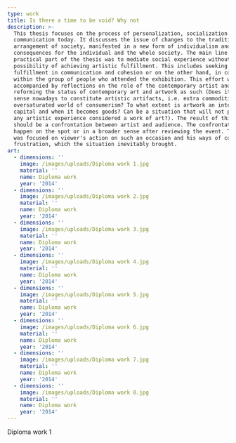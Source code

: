 ```yaml
---
type: work
title: Is there a time to be void? Why not
description: >-
  This thesis focuses on the process of personalization, socialization and
  communication today. It discusses the issue of changes to the traditional
  arrangement of society, manifested in a new form of individualism and its
  consequences for the individual and the whole society. The main line of the
  practical part of the thesis was to mediate social experience without the
  possibility of achieving artistic fulfillment. This includes seeking
  fulfillment in communication and cohesion or on the other hand, in conflict
  within the group of people who attended the exhibition. This effort was
  accompanied by reflections on the role of the contemporary artist and
  reforming the status of contemporary art and artwork as such (Does it make
  sense nowadays to constitute artistic artifacts, i.e. extra commodities in the
  oversaturated world of consumerism? To what extent is artwork an intellectual
  capital and when it becomes goods? Can be a situation that will not peak in
  any artistic experience considered a work of art?). The result of this work
  should be a confrontation between artist and audience. The confrontation could
  happen on the spot or in a broader sense after reviewing the event. The event
  was focused on viewer's action on such an occasion and his ways of coping with
  frustration, which the situation inevitably brought.
art:
  - dimensions: ''
    image: /images/uploads/Diploma work 1.jpg
    material: ''
    name: Diploma work
    year: '2014'
  - dimensions: ''
    image: /images/uploads/Diploma work 2.jpg
    material: ''
    name: Diploma work
    year: '2014'
  - dimensions: ''
    image: /images/uploads/Diploma work 3.jpg
    material: ''
    name: Diploma work
    year: '2014'
  - dimensions: ''
    image: /images/uploads/Diploma work 4.jpg
    material: ''
    name: Diploma work
    year: '2014'
  - dimensions: ''
    image: /images/uploads/Diploma work 5.jpg
    material: ''
    name: Diploma work
    year: '2014'
  - dimensions: ''
    image: /images/uploads/Diploma work 6.jpg
    material: ''
    name: Diploma work
    year: '2014'
  - dimensions: ''
    image: /images/uploads/Diploma work 7.jpg
    material: ''
    name: Diploma work
    year: '2014'
  - dimensions: ''
    image: /images/uploads/Diploma work 8.jpg
    material: ''
    name: Diploma work
    year: '2014'
---
```


Diploma work 1

